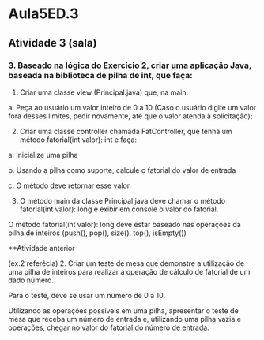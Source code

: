 # Aula5ED.3
## Atividade 3 (sala)

### 3. Baseado na lógica do Exercício 2, criar uma aplicação Java, baseada na biblioteca de pilha de int, que faça:
   
1) Criar uma classe view (Principal.java) que, na main:
   
a. Peça ao usuário um valor inteiro de 0 a 10 (Caso o usuário digite um valor fora desses limites, pedir novamente, até que o valor atenda à solicitação);

2) Criar uma classe controller chamada FatController, que tenha um método fatorial(int valor): int e faça:

a. Inicialize uma pilha

b. Usando a pilha como suporte, calcule o fatorial do valor de entrada

c. O método deve retornar esse valor

3) O método main da classe Principal.java deve chamar o método fatorial(int valor): long e exibir em console o valor do fatorial.
   
O método fatorial(int valor): long deve estar baseado nas operações da pilha de inteiros (push(), pop(), size(), top(), isEmpty())

**Atividade anterior

(ex.2 referêcia)
2. Criar um teste de mesa que demonstre a utilização de uma pilha de inteiros para realizar a operação de cálculo de  fatorial de um dado número.
   
Para o teste, deve se usar um número de 0 a 10.

Utilizando as operações possíveis em uma pilha, apresentar o teste de mesa que receba um número de entrada e, utilizando uma pilha vazia e operações, chegar no valor do fatorial do número de entrada.
